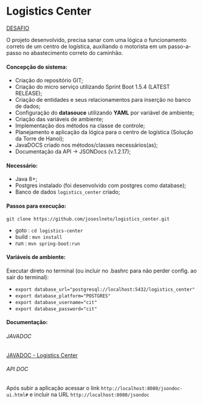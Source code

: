 # Logistics Center

[DESAFIO](CHALLENGE.md)

O projeto desenvolvido, precisa sanar com uma lógica o funcionamento correto de um centro de logística, 
auxiliando o motorista em um passo-a-passo no abastecimento correto do caminhão.

#### Concepção do sistema:
* Criação do repositório GIT;
* Criação do micro serviço utilizando Sprint Boot 1.5.4 (LATEST RELEASE);
* Criação de entidades e seus relacionamentos para inserção no banco de dados;
* Configuração do **datasouce** utilizando **YAML** por variável de ambiente;
* Criação das variáveis de ambiente;
* Implementação dos métodos na classe de controle;
* Planejamento e aplicação da lógica para o centro de logística (Solução da Torre de Hanoi);
* JavaDOCS criado nos métodos/classes necessários(as);
* Documentação da API -> JSONDocs (v.1.2.17);

#### Necessário:
* Java 8+;
* Postgres instalado (foi desenvolvido com postgres como database);
* Banco de dados `logistics_center` criado;

#### Passos para execução:
`git clone https://github.com/joseslneto/logistics_center.git`

* goto : `cd logistics-center`
* build : `mvn install`
* run : `mvn spring-boot:run`

#### Variáveis de ambiente:
Executar direto no terminal (ou incluir no .bashrc para não perder config. ao sair do terminal):

* `export database_url="postgresql://localhost:5432/logistics_center"`
* `export database_platform="POSTGRES"`
* `export database_username="cit"`
* `export database_password="cit"`

#### Documentação:
###### JAVADOC
[JAVADOC - Logistics Center](https://joseslneto.github.io/logistics_center/)
###### API DOC
Após subir a aplicação acessar o link `http://localhost:8080/jsondoc-ui.html#` e incluir na URL
`http://localhost:8080/jsondoc`